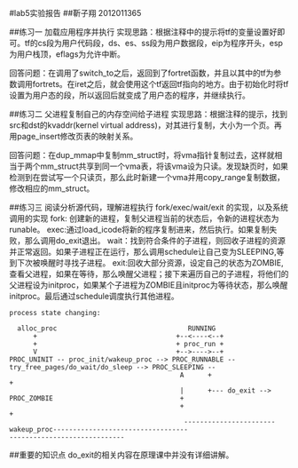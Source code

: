 #lab5实验报告
##靳子翔 2012011365

##练习一  加载应用程序并执行
实现思路：根据注释中的提示将tf的变量设置好即可。tf的cs段为用户代码段，ds、es、ss段为用户数据段，eip为程序开头，esp为用户栈顶，eflags为允许中断。

回答问题：在调用了switch_to之后，返回到了fortret函数，并且以其中的tf为参数调用fortrets。在iret之后，就会使用这个tf返回tf指向的地方。由于初始化时将tf设置为用户态的段，所以返回后就变成了用户态的程序，并继续执行。

##练习二 父进程复制自己的内存空间给子进程
实现思路：根据注释的提示，找到src和dst的kvaddr(kernel virtual address)，对其进行复制，大小为一个页。再用page_insert修改页表的映射关系。

回答问题：在dup_mmap中复制mm_struct时，将vma指针复制过去，这样就相当于两个mm_struct共享到同一个vma表，将该vma设为只读。发现缺页时，如果检测到在尝试写一个只读页，那么此时新建一个vma并用copy_range复制数据，修改相应的mm_struct。

##练习三  阅读分析源代码，理解进程执行 fork/exec/wait/exit 的实现，以及系统调用的实现
fork: 创建新的进程，复制父进程当前的状态后，令新的进程状态为runable。
exec:通过load_icode将新的程序复制进来，然后执行。如果复制失败，那么调用do_exit退出。
wait：找到符合条件的子进程，则回收子进程的资源并正常返回。如果子进程正在运行，那么调用schedule让自己变为SLEEPING,等到下次被唤醒时寻找子进程。
exit:回收大部分资源，设定自己的状态为ZOMBIE,查看父进程，如果在等待，那么唤醒父进程；接下来遍历自己的子进程，将他们的父进程设为initproc，如果某个子进程为ZOMBIE且initproc为等待状态，那么唤醒initproc。最后通过schedule调度执行其他进程。
>
```
process state changing:
                                            
  alloc_proc                                 RUNNING
      +                                   +--<----<--+
      +                                   + proc_run +
      V                                   +-->---->--+ 
PROC_UNINIT -- proc_init/wakeup_proc --> PROC_RUNNABLE -- try_free_pages/do_wait/do_sleep --> PROC_SLEEPING --
                                           A      +                                                           +
                                           |      +--- do_exit --> PROC_ZOMBIE                                +
                                           +                                                                  + 
                                            -----------------------wakeup_proc----------------------------------
-----------------------------
```

##重要的知识点
do_exit的相关内容在原理课中并没有详细讲解。



